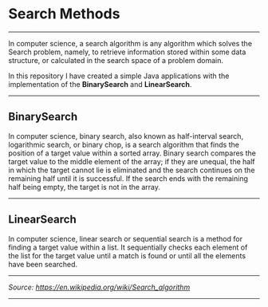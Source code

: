 Search Methods
=============
------------------
In computer science, a search algorithm is any algorithm which solves the Search problem, namely, to retrieve information stored within some data structure, or calculated in the search space of a problem domain. 

In this repository I have created a simple Java applications with the implementation of the **BinarySearch** and **LinearSearch**.

------------------
BinarySearch
------------------
In computer science, binary search, also known as half-interval search, logarithmic search, or binary chop, is a search algorithm that finds the position of a target value within a sorted array. Binary search compares the target value to the middle element of the array; if they are unequal, the half in which the target cannot lie is eliminated and the search continues on the remaining half until it is successful. If the search ends with the remaining half being empty, the target is not in the array.

------------------
LinearSearch
------------------
In computer science, linear search or sequential search is a method for finding a target value within a list. It sequentially checks each element of the list for the target value until a match is found or until all the elements have been searched.

------------------
*Source: https://en.wikipedia.org/wiki/Search_algorithm*

------------------
